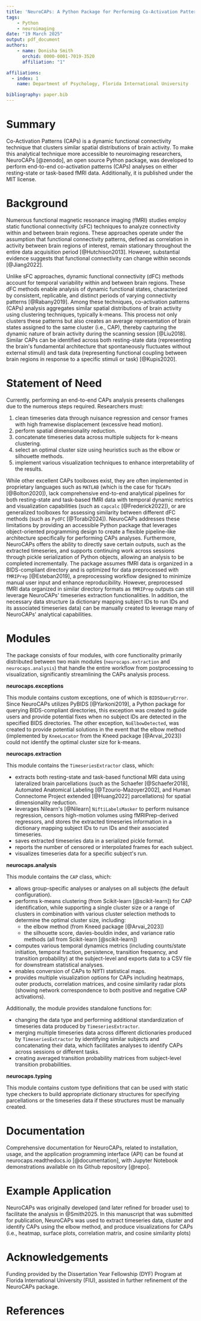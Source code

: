 ```yaml
---
title: 'NeuroCAPs: A Python Package for Performing Co-Activation Patterns Analyses on Resting-State and Task-Based fMRI Data'
tags:
    - Python
    - neuroimaging
date: "19 March 2025"
output: pdf_document
authors:
    - name: Donisha Smith
      orchid: 0000-0001-7019-3520
      affiliation: "1"

affiliations:
  - index: 1
    name: Department of Psychology, Florida International University

bibliography: paper.bib
---
```


# Summary
Co-Activation Patterns (CAPs) is a dynamic functional connectivity technique that clusters similar spatial distributions
of brain activity. To make this analytical technique more accessible to neuroimaging researchers, NeuroCAPs [@zenodo],
an open source Python package, was developed to perform end-to-end co-activation patterns (CAPs) analyses on either
resting-state or task-based fMRI data. Additionally, it is published under the MIT license.

# Background
Numerous functional magnetic resonance imaging (fMRI) studies employ static functional connectivity (sFC) techniques to
analyze connectivity within and between brain regions. These approaches operate under the assumption that functional
connectivity patterns, defined as correlation in activity between brain regions of interest, remain stationary throughout
the entire data acquisition period [@Hutchison2013]. However, substantial evidence suggests that functional connectivity
can change within seconds [@Jiang2022].

Unlike sFC approaches, dynamic functional connectivity (dFC) methods account for temporal variability within and between
brain regions. These dFC methods enable analysis of dynamic functional states, characterized by consistent, replicable,
and distinct periods of varying connectivity patterns [@Rabany2019]. Among these techniques, co-activation
patterns (CAPs) analysis aggregates similar spatial distributions of brain activity using clustering techniques,
typically k-means. This process not only clusters these patterns but also creates an average representation of brain
states assigned to the same cluster (i.e., CAP), thereby capturing the dynamic nature of brain activity during the
scanning session [@Liu2018]. Similar CAPs can be identified across both resting-state data (representing the brain's
fundamental architecture that spontaneously fluctuates without external stimuli) and task data (representing functional
coupling between brain regions in response to a specific stimuli or task) [@Kupis2020].

# Statement of Need
Currently, performing an end-to-end CAPs analysis presents challenges due to the numerous steps required. Researchers must:

1. clean timeseries data through nuisance regression and censor frames with high framewise displacement (excessive head motion).
2. perform spatial dimensionality reduction.
3. concatenate timeseries data across multiple subjects for k-means clustering.
4. select an optimal cluster size using heuristics such as the elbow or silhouette methods.
5. implement various visualization techniques to enhance interpretability of the results.

While other excellent CAPs toolboxes exist, they are often implemented in proprietary languages such as `MATLAB`
(which is the case for `TbCAPs` [@Bolton2020]), lack comprehensive end-to-end analytical pipelines for both
resting-state and task-based fMRI data with temporal dynamic metrics and visualization capabilities (such as `capcalc`
[@Frederick2022]), or are generalized toolboxes for assessing similarity between different dFC
methods (such as `PydFC` [@Torabi2024]). NeuroCAPs addresses these limitations by providing an accessible Python package
that leverages object-oriented programming design to create a flexible pipeline-like architecture specifically for
performing CAPs analyses. Furthermore, NeuroCAPs offers the ability to directly save certain outputs, such as the
extracted timeseries, and supports continuing work across sessions through pickle serialization of Python objects,
allowing an analysis to be completed incrementally. The package assumes fMRI data is organized in a BIDS-compliant
directory and is optimized for data preprocessed with `fMRIPrep` [@Esteban2019], a preprocessing workflow designed to
minimize manual user input and enhance reproducibility. However, preprocessed fMRI data organized in similar directory
formats as `fMRIPrep` outputs can still leverage NeuroCAPs' timeseries extraction functionalities. In addition, the
necessary data structure (a dictionary mapping subject IDs to run IDs and its associated timeseries data) can be manually
created to leverage many of NeuroCAPs' analytical capabilities.

# Modules
The package consists of four modules, with core functionality primarily distributed between two main modules
(`neurocaps.extraction` and `neurocaps.analysis`) that handle the entire workflow from postprocessing to
visualization, significantly streamlining the CAPs analysis process.

**neurocaps.exceptions**

This module contains custom exceptions, one of which is `BIDSQueryError`. Since NeuroCAPs utilizes PyBIDS
[@Yarkoni2019], a Python package for querying BIDS-compliant directories, this exception was created to guide users and
provide potential fixes when no subject IDs are detected in the specified BIDS directories. The other exception,
`NoElbowDetected`, was created to provide potential solutions in the event that the elbow method (implemented by
``KneeLocator`` from the Kneed package [@Arvai_2023]) could not identify the optimal cluster size for k-means.

**neurocaps.extraction**

This module contains the `TimeseriesExtractor` class, which:

- extracts both resting-state and task-based functional MRI data using lateralized brain parcellations
(such as the Schaefer [@Schaefer2018], Automated Anatomical Labeling [@Tzourio-Mazoyer2002], and Human Connectome
Project extended [@Huang2022] parcellations) for spatial dimensionality reduction.
- leverages Nilearn's [@Nilearn] `NiftiLabelsMasker` to perform nuisance regression, censors high-motion
volumes using fMRIPrep-derived regressors, and stores the extracted timeseries information in a dictionary mapping
subject IDs to run IDs and their associated timeseries.
- saves extracted timeseries data in a serialized pickle format.
- reports the number of censored or interpolated frames for each subject.
- visualizes timeseries data for a specific subject's run.

**neurocaps.analysis**

This module contains the `CAP` class, which:

- allows group-specific analyses or analyses on all subjects (the default configuration).
- performs k-means clustering (from Scikit-learn [@scikit-learn]) for CAP identification, while supporting a single
cluster size or a range of clusters in combination with various cluster selection methods to determine the optimal
cluster size, including:
  - the elbow method (from Kneed package [@Arvai_2023])
  - the silhouette score, davies-bouldin index, and variance ratio methods (all from Scikit-learn [@scikit-learn])
- computes various temporal dynamics metrics (including counts/state initiation, temporal fraction, persistence,
transition frequency, and transition probability) at the subject-level and exports data to a CSV file for downstream
statistical analyses.
- enables conversion of CAPs to NIfTI statistical maps.
- provides multiple visualization options for CAPs including heatmaps, outer products, correlation matrices, and cosine
similarity radar plots (showing network correspondence to both positive and negative CAP activations).

Additionally, the module provides standalone functions for:

- changing the data type and performing additional standardization of timeseries data produced by `TimeseriesExtractor`.
- merging multiple timeseries data across different dictionaries produced by `TimeseriesExtractor` by identifying
similar subjects and concatenating their data, which facilitates analyses to identify CAPs across sessions or different
tasks.
- creating averaged transition probability matrices from subject-level transition probabilities.

**neurocaps.typing**

This module contains custom type definitions that can be used with static type checkers to build appropriate dictionary
structures for specifying parcellations or the timeseries data if these structures must be manually created.

# Documentation
Comprehensive documentation for NeuroCAPs, related to installation, usage, and the application programming interface
(API) can be found at neurocaps.readthedocs.io [@documentation], with Jupyter Notebook
demonstrations available on its Github repository [@repo].

# Example Application
NeuroCAPs was originally developed (and later refined for broader use) to facilitate the analysis in @Smith2025. In
this manuscript that was submitted for publication, NeuroCAPs was used to extract timeseries data, cluster and
identify CAPs using the elbow method, and produce visualizations for CAPs (i.e., heatmap, surface plots, correlation
matrix, and cosine similarity plots)

# Acknowledgements
Funding provided by the Dissertation Year Fellowship (DYF) Program at Florida International University (FIU),
assisted in further refinement of the NeuroCAPs package.

# References
